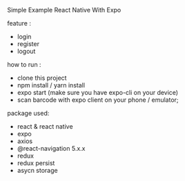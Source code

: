 Simple Example React Native With Expo

feature : 
- login
- register
- logout

how to run : 
- clone this project
- npm install / yarn install
- expo start (make sure you have expo-cli on your device)
- scan barcode with expo client on your phone / emulator;


package used: 
- react & react native
- expo
- axios 
- @react-navigation 5.x.x
- redux
- redux persist
- asycn storage